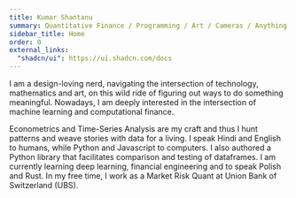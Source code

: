 ```yaml
---
title: Kumar Shantanu
summary: Quantitative Finance / Programming / Art / Cameras / Anything in Between
sidebar_title: Home
order: 0
external_links:
  "shadcn/ui": https://ui.shadcn.com/docs
---
```


 I am a design-loving nerd, navigating the intersection of technology, mathematics and art, on this wild ride of figuring out ways to do something meaningful. Nowadays, I am deeply interested in the intersection of machine learning and computational finance.

Econometrics and Time-Series Analysis are my craft and thus I hunt patterns and weave stories with data for a living. I speak Hindi and English to humans, while Python and Javascript to computers. I also authored a Python library that facilitates comparison and testing of dataframes. I am currently learning deep learning, financial engineering and to speak Polish and Rust. In my free time, I work as a Market Risk Quant at Union Bank of Switzerland (UBS).
